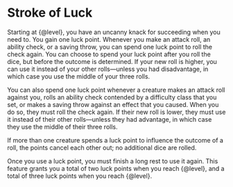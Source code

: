# Stroke of Luck
Starting at {@level}, you have an uncanny knack for succeeding when you need to.
You gain one luck point.
Whenever you make an attack roll, an ability check, or a saving throw, you can spend one luck point to roll the check again.
You can choose to spend your luck point after you roll the dice, but before the outcome is determined.
If your new roll is higher, you can use it instead of your other rolls&mdash;unless you had disadvantage, in which case you use the middle of your three rolls.

You can also spend one luck point whenever a creature makes an attack roll against you, rolls an ability check contended by a difficulty class that you set, or makes a saving throw against an effect that you caused.
When you do so, they must roll the check again.
If their new roll is lower, they must use it instead of their other rolls&mdash;unless they had advantage, in which case they use the middle of their three rolls.

If more than one creature spends a luck point to influence the outcome of a roll, the points cancel each other out; no additional dice are rolled.

Once you use a luck point, you must finish a long rest to use it again.
This feature grants you a total of two luck points when you reach {@level}, and a total of three luck points when you reach {@level}.
